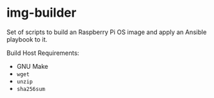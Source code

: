 # img-builder
Set of scripts to build an Raspberry Pi OS image and apply an Ansible playbook to it.

Build Host Requirements:

- GNU Make
- `wget`
- `unzip`
- `sha256sum`
